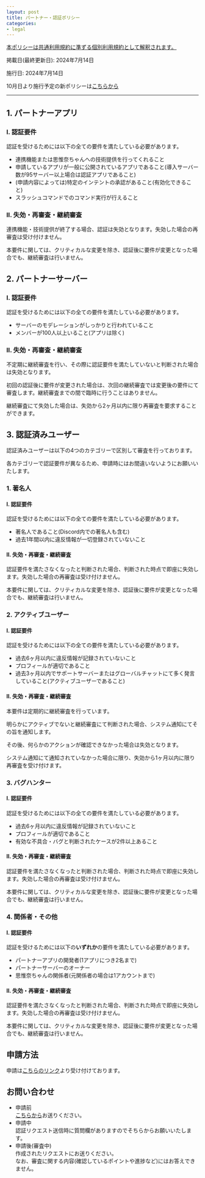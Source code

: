 ```yaml
---
layout: post
title: パートナー・認証ポリシー
categories:
- legal
---
```

<u>本ポリシーは<a href="{{site.url}}/legal/tos" class="a-orange">共通利用規約</a>に準ずる個別利用規約として解釈されます。</u>

掲載日(最終更新日): 2024年7月14日

施行日: 2024年7月14日

10月日より施行予定の新ポリシーは<a href="{{site.url}}/legal/new-partner-verify" class="a-orange">こちらから</a>

---

## 1. パートナーアプリ

### I. 認証要件

認証を受けるためには以下の全ての要件を満たしている必要があります。

- 連携機能または思惟奈ちゃんへの技術提供を行ってくれること
- 申請しているアプリが一般に公開されているアプリであること(導入サーバー数が95サーバー以上場合は認証アプリであること)
- (申請内容によっては)特定のインテントの承認があること(有効化できること)
- スラッシュコマンドでのコマンド実行が行えること

### II. 失効・再審査・継続審査

連携機能・技術提供が終了する場合、認証は失効となります。失効した場合の再審査は受け付けません。

本要件に関しては、クリティカルな変更を除き、認証後に要件が変更となった場合でも、継続審査は行いません。

## 2. パートナーサーバー

### I. 認証要件

認証を受けるためには以下の全ての要件を満たしている必要があります。

- サーバーのモデレーションがしっかりと行われていること
- メンバーが100人以上いること(アプリは除く)

### II. 失効・再審査・継続審査

不定期に継続審査を行い、その際に認証要件を満たしていないと判断された場合は失効となります。

初回の認証後に要件が変更された場合は、次回の継続審査では変更後の要件にて審査します。継続審査までの間で臨時に行うことはありません。

継続審査にて失効した場合は、失効から2ヶ月以内に限り再審査を要求することができます。

## 3. 認証済みユーザー

認証済みユーザーは以下の4つのカテゴリーで区別して審査を行っております。

各カテゴリーで認証要件が異なるため、申請時にはお間違いないようにお願いいたします。

### 1. 著名人

#### I. 認証要件

認証を受けるためには以下の全ての要件を満たしている必要があります。

- 著名人であること(Discord内での著名人も含む)
- 過去1年間以内に違反情報が一切登録されていないこと

#### II. 失効・再審査・継続審査

認証要件を満たさなくなったと判断された場合、判断された時点で即座に失効します。失効した場合の再審査は受け付けません。

本要件に関しては、クリティカルな変更を除き、認証後に要件が変更となった場合でも、継続審査は行いません。

### 2. アクティブユーザー

#### I. 認証要件

認証を受けるためには以下の全ての要件を満たしている必要があります。

- 過去6ヶ月以内に違反情報が記録されていないこと
- プロフィールが適切であること
- 過去3ヶ月以内でサポートサーバーまたはグローバルチャットにて多く発言していること(アクティブユーザーであること)

#### II. 失効・再審査・継続審査

本要件は定期的に継続審査を行っています。

明らかにアクティブでないと継続審査にて判断された場合、システム通知にてその旨を通知します。

その後、何らかのアクションが確認できなかった場合は失効となります。

システム通知にて通知されていなかった場合に限り、失効から1ヶ月以内に限り再審査を受け付けます。

### 3. バグハンター

#### I. 認証要件

認証を受けるためには以下の全ての要件を満たしている必要があります。

- 過去6ヶ月以内に違反情報が記録されていないこと
- プロフィールが適切であること
- 有効な不具合・バグと判断されたケースが2件以上あること

#### II. 失効・再審査・継続審査

認証要件を満たさなくなったと判断された場合、判断された時点で即座に失効します。失効した場合の再審査は受け付けません。

本要件に関しては、クリティカルな変更を除き、認証後に要件が変更となった場合でも、継続審査は行いません。

### 4. 関係者・その他

#### I. 認証要件

認証を受けるためには以下の**いずれか**の要件を満たしている必要があります。

- パートナーアプリの開発者(1アプリにつき2名まで)
- パートナーサーバーのオーナー
- 思惟奈ちゃんの関係者(元関係者の場合は1アカウントまで)

#### II. 失効・再審査・継続審査

認証要件を満たさなくなったと判断された場合、判断された時点で即座に失効します。失効した場合の再審査は受け付けません。

本要件に関しては、クリティカルな変更を除き、認証後に要件が変更となった場合でも、継続審査は行いません。

## 申請方法

申請は<a href="https://support.center.sina-chan.com/servicedesk/customer/portal/1/group/15/create/59" class="a-orange">こちらのリンク</a>より受け付けております。

## お問い合わせ

- 申請前<br><a href="https://support.center.sina-chan.com/servicedesk/customer/portal/1/group/15/create/17" class="a-orange">こちらから</a>お送りください。
- 申請中<br>認証リクエスト送信時に質問欄がありますのでそちらからお願いいたします。
- 申請後(審査中)<br>作成されたリクエストにお送りください。<br>なお、審査に関する内容(確認しているポイントや進捗など)にはお答えできません。
